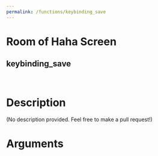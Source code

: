 ```yaml
---
permalink: /functions/keybinding_save
---
```

# Room of Haha Screen  
## keybinding_save  
&nbsp;  
# Description  
(No description provided. Feel free to make a pull request!) 
&nbsp;  
# Arguments


